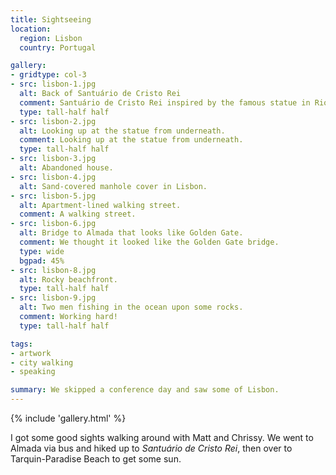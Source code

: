 ```yaml
---
title: Sightseeing
location:
  region: Lisbon
  country: Portugal

gallery:
- gridtype: col-3
- src: lisbon-1.jpg
  alt: Back of Santuário de Cristo Rei
  comment: Santuário de Cristo Rei inspired by the famous statue in Rio, built a few decades after the original.
  type: tall-half half
- src: lisbon-2.jpg
  alt: Looking up at the statue from underneath.
  comment: Looking up at the statue from underneath.
  type: tall-half half
- src: lisbon-3.jpg
  alt: Abandoned house.
- src: lisbon-4.jpg
  alt: Sand-covered manhole cover in Lisbon.
- src: lisbon-5.jpg
  alt: Apartment-lined walking street.
  comment: A walking street.
- src: lisbon-6.jpg
  alt: Bridge to Almada that looks like Golden Gate.
  comment: We thought it looked like the Golden Gate bridge.
  type: wide
  bgpad: 45%
- src: lisbon-8.jpg
  alt: Rocky beachfront.
  type: tall-half half
- src: lisbon-9.jpg
  alt: Two men fishing in the ocean upon some rocks.
  comment: Working hard!
  type: tall-half half

tags:
- artwork
- city walking
- speaking

summary: We skipped a conference day and saw some of Lisbon.
---
```


{% include 'gallery.html' %}

I got some good sights walking around with Matt and Chrissy. We went to Almada via bus and hiked up to _Santuário de Cristo Rei_, then over to Tarquin-Paradise Beach to get some sun.
